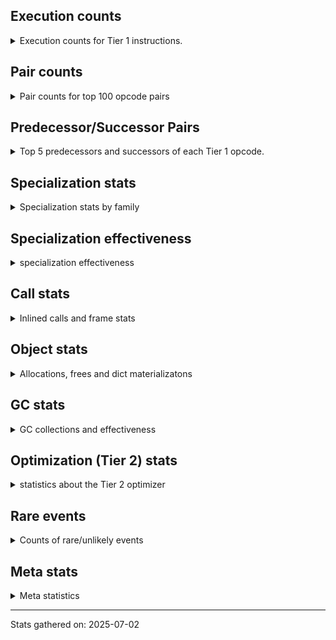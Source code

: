 ## Execution counts

<details>
<summary> Execution counts for Tier 1 instructions. </summary>


The "miss ratio" column shows the percentage of times the instruction
executed that it deoptimized. When this happens, the base unspecialized
instruction is not counted.

<table>
<thead>
<tr>
<th align="left">Name</th>
<th align="right">Base Count</th>
<th align="right">Head Count</th>
<th align="right">Change</th>
</tr>
</thead>
<tbody>
<tr>
<td align="left">JUMP_BACKWARD_JIT</td>
<td align="right">901,360</td>
<td align="right">2,866,140</td>
<td align="right">218.0%</td>
</tr>
<tr>
<td align="left">NOT_TAKEN</td>
<td align="right">1,492,100</td>
<td align="right">4,084,840</td>
<td align="right">173.8%</td>
</tr>
<tr>
<td align="left">POP_JUMP_IF_TRUE</td>
<td align="right">8,071,980</td>
<td align="right">12,352,340</td>
<td align="right">53.0%</td>
</tr>
<tr>
<td align="left">JUMP_FORWARD</td>
<td align="right">6,193,140</td>
<td align="right">3,022,380</td>
<td align="right">-51.2%</td>
</tr>
<tr>
<td align="left">POP_JUMP_IF_NONE</td>
<td align="right">4,526,460</td>
<td align="right">6,720,160</td>
<td align="right">48.5%</td>
</tr>
<tr>
<td align="left">POP_TOP</td>
<td align="right">22,801,800</td>
<td align="right">17,531,000</td>
<td align="right">-23.1%</td>
</tr>
<tr>
<td align="left">LOAD_CONST</td>
<td align="right">50,475,400</td>
<td align="right">40,479,240</td>
<td align="right">-19.8%</td>
</tr>
<tr>
<td align="left">STORE_ATTR_INSTANCE_VALUE</td>
<td align="right">85,509,200</td>
<td align="right">70,497,580</td>
<td align="right">-17.6%</td>
</tr>
<tr>
<td align="left">POP_JUMP_IF_NOT_NONE</td>
<td align="right">38,763,380</td>
<td align="right">32,253,320</td>
<td align="right">-16.8%</td>
</tr>
<tr>
<td align="left">CALL_ISINSTANCE</td>
<td align="right">6,432,520</td>
<td align="right">7,312,240</td>
<td align="right">13.7%</td>
</tr>
<tr>
<td align="left">LOAD_GLOBAL_BUILTIN</td>
<td align="right">6,432,780</td>
<td align="right">7,312,500</td>
<td align="right">13.7%</td>
</tr>
<tr>
<td align="left">POP_JUMP_IF_FALSE</td>
<td align="right">60,396,100</td>
<td align="right">52,446,880</td>
<td align="right">-13.2%</td>
</tr>
<tr>
<td align="left">LOAD_FAST_BORROW</td>
<td align="right">322,274,560</td>
<td align="right">280,143,840</td>
<td align="right">-13.1%</td>
</tr>
<tr>
<td align="left">FOR_ITER_RANGE</td>
<td align="right">641,100</td>
<td align="right">560,460</td>
<td align="right">-12.6%</td>
</tr>
<tr>
<td align="left">UNARY_NOT</td>
<td align="right">6,980,380</td>
<td align="right">6,205,340</td>
<td align="right">-11.1%</td>
</tr>
<tr>
<td align="left">LOAD_ATTR_INSTANCE_VALUE</td>
<td align="right">128,282,900</td>
<td align="right">114,930,160</td>
<td align="right">-10.4%</td>
</tr>
<tr>
<td align="left">LOAD_ATTR_METHOD_WITH_VALUES</td>
<td align="right">54,881,260</td>
<td align="right">49,594,560</td>
<td align="right">-9.6%</td>
</tr>
<tr>
<td align="left">LOAD_FAST</td>
<td align="right">8,944,860</td>
<td align="right">9,743,700</td>
<td align="right">8.9%</td>
</tr>
<tr>
<td align="left">STORE_SUBSCR_LIST_INT</td>
<td align="right">662,700</td>
<td align="right">603,780</td>
<td align="right">-8.9%</td>
</tr>
<tr>
<td align="left">RESUME_CHECK</td>
<td align="right">57,395,720</td>
<td align="right">52,351,160</td>
<td align="right">-8.8%</td>
</tr>
<tr>
<td align="left">CALL_PY_EXACT_ARGS</td>
<td align="right">57,457,740</td>
<td align="right">52,423,940</td>
<td align="right">-8.8%</td>
</tr>
<tr>
<td align="left">RETURN_VALUE</td>
<td align="right">93,870,640</td>
<td align="right">85,707,960</td>
<td align="right">-8.7%</td>
</tr>
<tr>
<td align="left">COMPARE_OP_INT</td>
<td align="right">15,690,900</td>
<td align="right">14,393,180</td>
<td align="right">-8.3%</td>
</tr>
<tr>
<td align="left">STORE_FAST</td>
<td align="right">70,128,480</td>
<td align="right">64,947,700</td>
<td align="right">-7.4%</td>
</tr>
<tr>
<td align="left">LOAD_GLOBAL_MODULE</td>
<td align="right">37,971,440</td>
<td align="right">40,588,000</td>
<td align="right">6.9%</td>
</tr>
<tr>
<td align="left">COPY</td>
<td align="right">24,663,240</td>
<td align="right">26,241,800</td>
<td align="right">6.4%</td>
</tr>
<tr>
<td align="left">TO_BOOL_BOOL</td>
<td align="right">53,443,480</td>
<td align="right">56,201,280</td>
<td align="right">5.2%</td>
</tr>
<tr>
<td align="left">LOAD_FAST_BORROW_LOAD_FAST_BORROW</td>
<td align="right">17,970,100</td>
<td align="right">18,472,040</td>
<td align="right">2.8%</td>
</tr>
<tr>
<td align="left">BINARY_OP_ADD_INT</td>
<td align="right">11,323,440</td>
<td align="right">11,072,840</td>
<td align="right">-2.2%</td>
</tr>
<tr>
<td align="left">BINARY_OP_SUBTRACT_INT</td>
<td align="right">3,061,260</td>
<td align="right">3,002,340</td>
<td align="right">-1.9%</td>
</tr>
<tr>
<td align="left">BINARY_OP_SUBSCR_LIST_INT</td>
<td align="right">10,210,760</td>
<td align="right">10,079,560</td>
<td align="right">-1.3%</td>
</tr>
<tr>
<td align="left">LOAD_SMALL_INT</td>
<td align="right">24,592,780</td>
<td align="right">24,281,700</td>
<td align="right">-1.3%</td>
</tr>
<tr>
<td align="left">SWAP</td>
<td align="right">12,031,920</td>
<td align="right">11,905,840</td>
<td align="right">-1.0%</td>
</tr>
<tr>
<td align="left">ENTER_EXECUTOR</td>
<td align="right">29,167,620</td>
<td align="right">29,163,880</td>
<td align="right">-0.0%</td>
</tr>
<tr>
<td align="left">BINARY_OP_EXTEND</td>
<td align="right">3,597,800</td>
<td align="right">3,597,800</td>
<td align="right">0.0%</td>
</tr>
<tr>
<td align="left">NOP</td>
<td align="right">2,788,620</td>
<td align="right">2,788,620</td>
<td align="right">0.0%</td>
</tr>
<tr>
<td align="left">BINARY_OP</td>
<td align="right">2,403,260</td>
<td align="right">2,403,260</td>
<td align="right">0.0%</td>
</tr>
<tr>
<td align="left">POP_ITER</td>
<td align="right">558,840</td>
<td align="right">558,840</td>
<td align="right">0.0%</td>
</tr>
<tr>
<td align="left">GET_ITER</td>
<td align="right">558,780</td>
<td align="right">558,780</td>
<td align="right">0.0%</td>
</tr>
<tr>
<td align="left">LOAD_FAST_LOAD_FAST</td>
<td align="right">558,540</td>
<td align="right">558,540</td>
<td align="right">0.0%</td>
</tr>
<tr>
<td align="left">EXIT_INIT_CHECK</td>
<td align="right">5,720</td>
<td align="right">5,720</td>
<td align="right">0.0%</td>
</tr>
<tr>
<td align="left">CALL_ALLOC_AND_ENTER_INIT</td>
<td align="right">5,720</td>
<td align="right">5,720</td>
<td align="right">0.0%</td>
</tr>
<tr>
<td align="left">STORE_ATTR</td>
<td align="right">4,560</td>
<td align="right">4,560</td>
<td align="right">0.0%</td>
</tr>
<tr>
<td align="left">LOAD_ATTR</td>
<td align="right">4,260</td>
<td align="right">4,260</td>
<td align="right">0.0%</td>
</tr>
<tr>
<td align="left">LOAD_GLOBAL</td>
<td align="right">3,600</td>
<td align="right">3,600</td>
<td align="right">0.0%</td>
</tr>
<tr>
<td align="left">CALL</td>
<td align="right">3,400</td>
<td align="right">3,400</td>
<td align="right">0.0%</td>
</tr>
<tr>
<td align="left">BUILD_LIST</td>
<td align="right">1,920</td>
<td align="right">1,920</td>
<td align="right">0.0%</td>
</tr>
<tr>
<td align="left">LOAD_ATTR_CLASS</td>
<td align="right">1,360</td>
<td align="right">1,360</td>
<td align="right">0.0%</td>
</tr>
<tr>
<td align="left">RESUME</td>
<td align="right">840</td>
<td align="right">840</td>
<td align="right">0.0%</td>
</tr>
<tr>
<td align="left">INTERPRETER_EXIT</td>
<td align="right">760</td>
<td align="right">760</td>
<td align="right">0.0%</td>
</tr>
<tr>
<td align="left">TO_BOOL</td>
<td align="right">720</td>
<td align="right">720</td>
<td align="right">0.0%</td>
</tr>
<tr>
<td align="left">EXTENDED_ARG</td>
<td align="right">720</td>
<td align="right">720</td>
<td align="right">0.0%</td>
</tr>
<tr>
<td align="left">PUSH_NULL</td>
<td align="right">660</td>
<td align="right">660</td>
<td align="right">0.0%</td>
</tr>
<tr>
<td align="left">COMPARE_OP</td>
<td align="right">440</td>
<td align="right">440</td>
<td align="right">0.0%</td>
</tr>
<tr>
<td align="left">CALL_NON_PY_GENERAL</td>
<td align="right">420</td>
<td align="right">420</td>
<td align="right">0.0%</td>
</tr>
<tr>
<td align="left">CALL_BUILTIN_CLASS</td>
<td align="right">260</td>
<td align="right">260</td>
<td align="right">0.0%</td>
</tr>
<tr>
<td align="left">FOR_ITER</td>
<td align="right">200</td>
<td align="right">200</td>
<td align="right">0.0%</td>
</tr>
<tr>
<td align="left">JUMP_BACKWARD</td>
<td align="right">140</td>
<td align="right">140</td>
<td align="right">0.0%</td>
</tr>
<tr>
<td align="left">BUILD_TUPLE</td>
<td align="right">120</td>
<td align="right">120</td>
<td align="right">0.0%</td>
</tr>
<tr>
<td align="left">LOAD_ATTR_MODULE</td>
<td align="right">120</td>
<td align="right">120</td>
<td align="right">0.0%</td>
</tr>
<tr>
<td align="left">STORE_SUBSCR</td>
<td align="right">80</td>
<td align="right">80</td>
<td align="right">0.0%</td>
</tr>
<tr>
<td align="left">LOAD_ATTR_METHOD_NO_DICT</td>
<td align="right">80</td>
<td align="right">80</td>
<td align="right">0.0%</td>
</tr>
<tr>
<td align="left">CALL_FUNCTION_EX</td>
<td align="right">60</td>
<td align="right">60</td>
<td align="right">0.0%</td>
</tr>
<tr>
<td align="left">MAKE_FUNCTION</td>
<td align="right">60</td>
<td align="right">60</td>
<td align="right">0.0%</td>
</tr>
<tr>
<td align="left">COPY_FREE_VARS</td>
<td align="right">60</td>
<td align="right">60</td>
<td align="right">0.0%</td>
</tr>
<tr>
<td align="left">IS_OP</td>
<td align="right">60</td>
<td align="right">60</td>
<td align="right">0.0%</td>
</tr>
<tr>
<td align="left">LOAD_DEREF</td>
<td align="right">60</td>
<td align="right">60</td>
<td align="right">0.0%</td>
</tr>
<tr>
<td align="left">MAKE_CELL</td>
<td align="right">60</td>
<td align="right">60</td>
<td align="right">0.0%</td>
</tr>
<tr>
<td align="left">SET_FUNCTION_ATTRIBUTE</td>
<td align="right">60</td>
<td align="right">60</td>
<td align="right">0.0%</td>
</tr>
<tr>
<td align="left">STORE_DEREF</td>
<td align="right">60</td>
<td align="right">60</td>
<td align="right">0.0%</td>
</tr>
<tr>
<td align="left">STORE_FAST_STORE_FAST</td>
<td align="right">60</td>
<td align="right">60</td>
<td align="right">0.0%</td>
</tr>
<tr>
<td align="left">UNPACK_SEQUENCE</td>
<td align="right">40</td>
<td align="right">40</td>
<td align="right">0.0%</td>
</tr>
<tr>
<td align="left">BINARY_OP_SUBSCR_TUPLE_INT</td>
<td align="right">40</td>
<td align="right">40</td>
<td align="right">0.0%</td>
</tr>
<tr>
<td align="left">BINARY_OP_SUBTRACT_FLOAT</td>
<td align="right">40</td>
<td align="right">40</td>
<td align="right">0.0%</td>
</tr>
<tr>
<td align="left">CALL_METHOD_DESCRIPTOR_NOARGS</td>
<td align="right">40</td>
<td align="right">40</td>
<td align="right">0.0%</td>
</tr>
<tr>
<td align="left">CALL_METHOD_DESCRIPTOR_O</td>
<td align="right">40</td>
<td align="right">40</td>
<td align="right">0.0%</td>
</tr>
<tr>
<td align="left">CALL_PY_GENERAL</td>
<td align="right">40</td>
<td align="right">40</td>
<td align="right">0.0%</td>
</tr>
<tr>
<td align="left">UNPACK_SEQUENCE_TWO_TUPLE</td>
<td align="right">40</td>
<td align="right">40</td>
<td align="right">0.0%</td>
</tr>
</tbody>
</table>


</details>

## Pair counts

<details>
<summary> Pair counts for top 100 opcode pairs </summary>


Pairs of specialized operations that deoptimize and are then followed by
the corresponding unspecialized instruction are not counted as pairs.

Not included in comparative output.


</details>

## Predecessor/Successor Pairs

<details>
<summary> Top 5 predecessors and successors of each Tier 1 opcode. </summary>


This does not include the unspecialized instructions that occur after a
specialized instruction deoptimizes.

Not included in comparative output.


</details>

## Specialization stats

<details>
<summary> Specialization stats by family </summary>

### BINARY_OP

<details>
<summary> specialization stats for BINARY_OP family </summary>

<table>
<thead>
<tr>
<th align="left">Kind</th>
<th align="right">Base Count</th>
<th align="right">Base Ratio</th>
<th align="right">Head Count</th>
<th align="right">Head Ratio</th>
<th align="right">Change</th>
</tr>
</thead>
<tbody>
<tr>
<td align="left">
deferred
<details>
<summary>ⓘ</summary>

Lists the number of "deferred" (i.e. not specialized) instructions executed.
</details>
</td>
<td align="right">2,401,940</td>
<td align="right">5.3%</td>
<td align="right">2,401,940</td>
<td align="right">5.3%</td>
<td align="right">0.0%</td>
</tr>
<tr>
<td align="left">
hit
<details>
<summary>ⓘ</summary>

Specialized instructions that complete.
</details>
</td>
<td align="right">43,163,340</td>
<td align="right">94.7%</td>
<td align="right">43,163,340</td>
<td align="right">94.7%</td>
<td align="right">0.0%</td>
</tr>
</tbody>
</table>

<table>
<thead>
<tr>
<th align="left">Success</th>
<th align="right">Base Count</th>
<th align="right">Base Ratio</th>
<th align="right">Head Count</th>
<th align="right">Head Ratio</th>
<th align="right">Change</th>
</tr>
</thead>
<tbody>
<tr>
<td align="left">Success</td>
<td align="right">260</td>
<td align="right">19.7%</td>
<td align="right">260</td>
<td align="right">19.7%</td>
<td align="right">0.0%</td>
</tr>
<tr>
<td align="left">Failure</td>
<td align="right">1,060</td>
<td align="right">80.3%</td>
<td align="right">1,060</td>
<td align="right">80.3%</td>
<td align="right">0.0%</td>
</tr>
</tbody>
</table>

<table>
<thead>
<tr>
<th align="left">Failure kind</th>
<th align="right">Base Count</th>
<th align="right">Base Ratio</th>
<th align="right">Head Count</th>
<th align="right">Head Ratio</th>
<th align="right">Change</th>
</tr>
</thead>
<tbody>
<tr>
<td align="left">floor divide</td>
<td align="right">960</td>
<td align="right">90.6%</td>
<td align="right">960</td>
<td align="right">90.6%</td>
<td align="right">0.0%</td>
</tr>
<tr>
<td align="left">multiply different types</td>
<td align="right">100</td>
<td align="right">9.4%</td>
<td align="right">100</td>
<td align="right">9.4%</td>
<td align="right">0.0%</td>
</tr>
</tbody>
</table>


</details>

### CALL

<details>
<summary> specialization stats for CALL family </summary>

<table>
<thead>
<tr>
<th align="left">Kind</th>
<th align="right">Base Count</th>
<th align="right">Base Ratio</th>
<th align="right">Head Count</th>
<th align="right">Head Ratio</th>
<th align="right">Change</th>
</tr>
</thead>
<tbody>
<tr>
<td align="left">
miss
<details>
<summary>ⓘ</summary>

Specialized instructions that deopt.
</details>
</td>
<td align="right">3,658,340</td>
<td align="right">2.8%</td>
<td align="right">4,239,660</td>
<td align="right">3.2%</td>
<td align="right">15.9%</td>
</tr>
<tr>
<td align="left">
deferred
<details>
<summary>ⓘ</summary>

Lists the number of "deferred" (i.e. not specialized) instructions executed.
</details>
</td>
<td align="right">3,591,020</td>
<td align="right">2.7%</td>
<td align="right">4,161,380</td>
<td align="right">3.2%</td>
<td align="right">15.9%</td>
</tr>
<tr>
<td align="left">
hit
<details>
<summary>ⓘ</summary>

Specialized instructions that complete.
</details>
</td>
<td align="right">127,720,020</td>
<td align="right">97.2%</td>
<td align="right">127,149,660</td>
<td align="right">96.8%</td>
<td align="right">-0.4%</td>
</tr>
</tbody>
</table>

<table>
<thead>
<tr>
<th align="left">Success</th>
<th align="right">Base Count</th>
<th align="right">Base Ratio</th>
<th align="right">Head Count</th>
<th align="right">Head Ratio</th>
<th align="right">Change</th>
</tr>
</thead>
<tbody>
<tr>
<td align="left">Success</td>
<td align="right">70,720</td>
<td align="right">100.0%</td>
<td align="right">81,680</td>
<td align="right">100.0%</td>
<td align="right">15.5%</td>
</tr>
<tr>
<td align="left">Failure</td>
<td align="right">0</td>
<td align="right">0.0%</td>
<td align="right">0</td>
<td align="right">0.0%</td>
<td align="right"></td>
</tr>
</tbody>
</table>


</details>

### COMPARE_OP

<details>
<summary> specialization stats for COMPARE_OP family </summary>

<table>
<thead>
<tr>
<th align="left">Kind</th>
<th align="right">Base Count</th>
<th align="right">Base Ratio</th>
<th align="right">Head Count</th>
<th align="right">Head Ratio</th>
<th align="right">Change</th>
</tr>
</thead>
<tbody>
<tr>
<td align="left">
deferred
<details>
<summary>ⓘ</summary>

Lists the number of "deferred" (i.e. not specialized) instructions executed.
</details>
</td>
<td align="right">220</td>
<td align="right">0.0%</td>
<td align="right">220</td>
<td align="right">0.0%</td>
<td align="right">0.0%</td>
</tr>
<tr>
<td align="left">
hit
<details>
<summary>ⓘ</summary>

Specialized instructions that complete.
</details>
</td>
<td align="right">21,199,280</td>
<td align="right">100.0%</td>
<td align="right">21,199,280</td>
<td align="right">100.0%</td>
<td align="right">0.0%</td>
</tr>
</tbody>
</table>

<table>
<thead>
<tr>
<th align="left">Success</th>
<th align="right">Base Count</th>
<th align="right">Base Ratio</th>
<th align="right">Head Count</th>
<th align="right">Head Ratio</th>
<th align="right">Change</th>
</tr>
</thead>
<tbody>
<tr>
<td align="left">Success</td>
<td align="right">220</td>
<td align="right">100.0%</td>
<td align="right">220</td>
<td align="right">100.0%</td>
<td align="right">0.0%</td>
</tr>
<tr>
<td align="left">Failure</td>
<td align="right">0</td>
<td align="right">0.0%</td>
<td align="right">0</td>
<td align="right">0.0%</td>
<td align="right"></td>
</tr>
</tbody>
</table>


</details>

### FOR_ITER

<details>
<summary> specialization stats for FOR_ITER family </summary>

<table>
<thead>
<tr>
<th align="left">Kind</th>
<th align="right">Base Count</th>
<th align="right">Base Ratio</th>
<th align="right">Head Count</th>
<th align="right">Head Ratio</th>
<th align="right">Change</th>
</tr>
</thead>
<tbody>
<tr>
<td align="left">
hit
<details>
<summary>ⓘ</summary>

Specialized instructions that complete.
</details>
</td>
<td align="right">641,100</td>
<td align="right">100.0%</td>
<td align="right">560,460</td>
<td align="right">100.0%</td>
<td align="right">-12.6%</td>
</tr>
<tr>
<td align="left">
deferred
<details>
<summary>ⓘ</summary>

Lists the number of "deferred" (i.e. not specialized) instructions executed.
</details>
</td>
<td align="right">120</td>
<td align="right">0.0%</td>
<td align="right">120</td>
<td align="right">0.0%</td>
<td align="right">0.0%</td>
</tr>
</tbody>
</table>

<table>
<thead>
<tr>
<th align="left">Success</th>
<th align="right">Base Count</th>
<th align="right">Base Ratio</th>
<th align="right">Head Count</th>
<th align="right">Head Ratio</th>
<th align="right">Change</th>
</tr>
</thead>
<tbody>
<tr>
<td align="left">Success</td>
<td align="right">60</td>
<td align="right">75.0%</td>
<td align="right">60</td>
<td align="right">75.0%</td>
<td align="right">0.0%</td>
</tr>
<tr>
<td align="left">Failure</td>
<td align="right">20</td>
<td align="right">25.0%</td>
<td align="right">20</td>
<td align="right">25.0%</td>
<td align="right">0.0%</td>
</tr>
</tbody>
</table>

<table>
<thead>
<tr>
<th align="left">Failure kind</th>
<th align="right">Base Count</th>
<th align="right">Base Ratio</th>
<th align="right">Head Count</th>
<th align="right">Head Ratio</th>
<th align="right">Change</th>
</tr>
</thead>
<tbody>
<tr>
<td align="left">dict values</td>
<td align="right">20</td>
<td align="right">100.0%</td>
<td align="right">20</td>
<td align="right">100.0%</td>
<td align="right">0.0%</td>
</tr>
</tbody>
</table>


</details>

### GET_ITER

<details>
<summary> specialization stats for GET_ITER family </summary>

<table>
<thead>
<tr>
<th align="left">Failure kind</th>
<th align="right">Base Count</th>
<th align="right">Base Ratio</th>
<th align="right">Head Count</th>
<th align="right">Head Ratio</th>
<th align="right">Change</th>
</tr>
</thead>
<tbody>
<tr>
<td align="left">other</td>
<td align="right">558,780</td>
<td align="right">558,780 / 0 !!</td>
<td align="right">558,780</td>
<td align="right">558,780 / 0 !!</td>
<td align="right">0.0%</td>
</tr>
</tbody>
</table>


</details>

### LOAD_ATTR

<details>
<summary> specialization stats for LOAD_ATTR family </summary>

<table>
<thead>
<tr>
<th align="left">Kind</th>
<th align="right">Base Count</th>
<th align="right">Base Ratio</th>
<th align="right">Head Count</th>
<th align="right">Head Ratio</th>
<th align="right">Change</th>
</tr>
</thead>
<tbody>
<tr>
<td align="left">
miss
<details>
<summary>ⓘ</summary>

Specialized instructions that deopt.
</details>
</td>
<td align="right">46,924,800</td>
<td align="right">16.0%</td>
<td align="right">45,233,220</td>
<td align="right">15.6%</td>
<td align="right">-3.6%</td>
</tr>
<tr>
<td align="left">
hit
<details>
<summary>ⓘ</summary>

Specialized instructions that complete.
</details>
</td>
<td align="right">245,974,800</td>
<td align="right">84.0%</td>
<td align="right">245,633,960</td>
<td align="right">84.4%</td>
<td align="right">-0.1%</td>
</tr>
<tr>
<td align="left">
deferred
<details>
<summary>ⓘ</summary>

Lists the number of "deferred" (i.e. not specialized) instructions executed.
</details>
</td>
<td align="right">2,160</td>
<td align="right">0.0%</td>
<td align="right">2,160</td>
<td align="right">0.0%</td>
<td align="right">0.0%</td>
</tr>
</tbody>
</table>

<table>
<thead>
<tr>
<th align="left">Success</th>
<th align="right">Base Count</th>
<th align="right">Base Ratio</th>
<th align="right">Head Count</th>
<th align="right">Head Ratio</th>
<th align="right">Change</th>
</tr>
</thead>
<tbody>
<tr>
<td align="left">Success</td>
<td align="right">887,280</td>
<td align="right">100.0%</td>
<td align="right">855,420</td>
<td align="right">100.0%</td>
<td align="right">-3.6%</td>
</tr>
<tr>
<td align="left">Failure</td>
<td align="right">20</td>
<td align="right">0.0%</td>
<td align="right">20</td>
<td align="right">0.0%</td>
<td align="right">0.0%</td>
</tr>
</tbody>
</table>


</details>

### LOAD_GLOBAL

<details>
<summary> specialization stats for LOAD_GLOBAL family </summary>

<table>
<thead>
<tr>
<th align="left">Kind</th>
<th align="right">Base Count</th>
<th align="right">Base Ratio</th>
<th align="right">Head Count</th>
<th align="right">Head Ratio</th>
<th align="right">Change</th>
</tr>
</thead>
<tbody>
<tr>
<td align="left">
hit
<details>
<summary>ⓘ</summary>

Specialized instructions that complete.
</details>
</td>
<td align="right">44,404,220</td>
<td align="right">100.0%</td>
<td align="right">47,900,500</td>
<td align="right">100.0%</td>
<td align="right">7.9%</td>
</tr>
<tr>
<td align="left">
deferred
<details>
<summary>ⓘ</summary>

Lists the number of "deferred" (i.e. not specialized) instructions executed.
</details>
</td>
<td align="right">1,800</td>
<td align="right">0.0%</td>
<td align="right">1,800</td>
<td align="right">0.0%</td>
<td align="right">0.0%</td>
</tr>
</tbody>
</table>

<table>
<thead>
<tr>
<th align="left">Success</th>
<th align="right">Base Count</th>
<th align="right">Base Ratio</th>
<th align="right">Head Count</th>
<th align="right">Head Ratio</th>
<th align="right">Change</th>
</tr>
</thead>
<tbody>
<tr>
<td align="left">Success</td>
<td align="right">1,800</td>
<td align="right">100.0%</td>
<td align="right">1,800</td>
<td align="right">100.0%</td>
<td align="right">0.0%</td>
</tr>
<tr>
<td align="left">Failure</td>
<td align="right">0</td>
<td align="right">0.0%</td>
<td align="right">0</td>
<td align="right">0.0%</td>
<td align="right"></td>
</tr>
</tbody>
</table>


</details>

### STORE_ATTR

<details>
<summary> specialization stats for STORE_ATTR family </summary>

<table>
<thead>
<tr>
<th align="left">Kind</th>
<th align="right">Base Count</th>
<th align="right">Base Ratio</th>
<th align="right">Head Count</th>
<th align="right">Head Ratio</th>
<th align="right">Change</th>
</tr>
</thead>
<tbody>
<tr>
<td align="left">
miss
<details>
<summary>ⓘ</summary>

Specialized instructions that deopt.
</details>
</td>
<td align="right">12,989,460</td>
<td align="right">14.5%</td>
<td align="right">8,560,700</td>
<td align="right">9.6%</td>
<td align="right">-34.1%</td>
</tr>
<tr>
<td align="left">
hit
<details>
<summary>ⓘ</summary>

Specialized instructions that complete.
</details>
</td>
<td align="right">76,428,580</td>
<td align="right">85.5%</td>
<td align="right">80,773,760</td>
<td align="right">90.4%</td>
<td align="right">5.7%</td>
</tr>
<tr>
<td align="left">
deferred
<details>
<summary>ⓘ</summary>

Lists the number of "deferred" (i.e. not specialized) instructions executed.
</details>
</td>
<td align="right">2,920</td>
<td align="right">0.0%</td>
<td align="right">2,920</td>
<td align="right">0.0%</td>
<td align="right">0.0%</td>
</tr>
</tbody>
</table>

<table>
<thead>
<tr>
<th align="left">Success</th>
<th align="right">Base Count</th>
<th align="right">Base Ratio</th>
<th align="right">Head Count</th>
<th align="right">Head Ratio</th>
<th align="right">Change</th>
</tr>
</thead>
<tbody>
<tr>
<td align="left">Success</td>
<td align="right">246,200</td>
<td align="right">99.9%</td>
<td align="right">162,620</td>
<td align="right">99.8%</td>
<td align="right">-33.9%</td>
</tr>
<tr>
<td align="left">Failure</td>
<td align="right">320</td>
<td align="right">0.1%</td>
<td align="right">320</td>
<td align="right">0.2%</td>
<td align="right">0.0%</td>
</tr>
</tbody>
</table>

<table>
<thead>
<tr>
<th align="left">Failure kind</th>
<th align="right">Base Count</th>
<th align="right">Base Ratio</th>
<th align="right">Head Count</th>
<th align="right">Head Ratio</th>
<th align="right">Change</th>
</tr>
</thead>
<tbody>
<tr>
<td align="left">not in keys</td>
<td align="right">320</td>
<td align="right">100.0%</td>
<td align="right">320</td>
<td align="right">100.0%</td>
<td align="right">0.0%</td>
</tr>
</tbody>
</table>


</details>

### STORE_SUBSCR

<details>
<summary> specialization stats for STORE_SUBSCR family </summary>

<table>
<thead>
<tr>
<th align="left">Kind</th>
<th align="right">Base Count</th>
<th align="right">Base Ratio</th>
<th align="right">Head Count</th>
<th align="right">Head Ratio</th>
<th align="right">Change</th>
</tr>
</thead>
<tbody>
<tr>
<td align="left">
deferred
<details>
<summary>ⓘ</summary>

Lists the number of "deferred" (i.e. not specialized) instructions executed.
</details>
</td>
<td align="right">40</td>
<td align="right">0.0%</td>
<td align="right">40</td>
<td align="right">0.0%</td>
<td align="right">0.0%</td>
</tr>
<tr>
<td align="left">
hit
<details>
<summary>ⓘ</summary>

Specialized instructions that complete.
</details>
</td>
<td align="right">2,235,320</td>
<td align="right">100.0%</td>
<td align="right">2,235,320</td>
<td align="right">100.0%</td>
<td align="right">0.0%</td>
</tr>
</tbody>
</table>

<table>
<thead>
<tr>
<th align="left">Success</th>
<th align="right">Base Count</th>
<th align="right">Base Ratio</th>
<th align="right">Head Count</th>
<th align="right">Head Ratio</th>
<th align="right">Change</th>
</tr>
</thead>
<tbody>
<tr>
<td align="left">Success</td>
<td align="right">40</td>
<td align="right">100.0%</td>
<td align="right">40</td>
<td align="right">100.0%</td>
<td align="right">0.0%</td>
</tr>
<tr>
<td align="left">Failure</td>
<td align="right">0</td>
<td align="right">0.0%</td>
<td align="right">0</td>
<td align="right">0.0%</td>
<td align="right"></td>
</tr>
</tbody>
</table>


</details>

### TO_BOOL

<details>
<summary> specialization stats for TO_BOOL family </summary>

<table>
<thead>
<tr>
<th align="left">Kind</th>
<th align="right">Base Count</th>
<th align="right">Base Ratio</th>
<th align="right">Head Count</th>
<th align="right">Head Ratio</th>
<th align="right">Change</th>
</tr>
</thead>
<tbody>
<tr>
<td align="left">
hit
<details>
<summary>ⓘ</summary>

Specialized instructions that complete.
</details>
</td>
<td align="right">129,207,040</td>
<td align="right">100.0%</td>
<td align="right">132,258,320</td>
<td align="right">100.0%</td>
<td align="right">2.4%</td>
</tr>
<tr>
<td align="left">
deferred
<details>
<summary>ⓘ</summary>

Lists the number of "deferred" (i.e. not specialized) instructions executed.
</details>
</td>
<td align="right">380</td>
<td align="right">0.0%</td>
<td align="right">380</td>
<td align="right">0.0%</td>
<td align="right">0.0%</td>
</tr>
</tbody>
</table>

<table>
<thead>
<tr>
<th align="left">Success</th>
<th align="right">Base Count</th>
<th align="right">Base Ratio</th>
<th align="right">Head Count</th>
<th align="right">Head Ratio</th>
<th align="right">Change</th>
</tr>
</thead>
<tbody>
<tr>
<td align="left">Success</td>
<td align="right">320</td>
<td align="right">94.1%</td>
<td align="right">320</td>
<td align="right">94.1%</td>
<td align="right">0.0%</td>
</tr>
<tr>
<td align="left">Failure</td>
<td align="right">20</td>
<td align="right">5.9%</td>
<td align="right">20</td>
<td align="right">5.9%</td>
<td align="right">0.0%</td>
</tr>
</tbody>
</table>

<table>
<thead>
<tr>
<th align="left">Failure kind</th>
<th align="right">Base Count</th>
<th align="right">Base Ratio</th>
<th align="right">Head Count</th>
<th align="right">Head Ratio</th>
<th align="right">Change</th>
</tr>
</thead>
<tbody>
<tr>
<td align="left">sequence</td>
<td align="right">20</td>
<td align="right">100.0%</td>
<td align="right">20</td>
<td align="right">100.0%</td>
<td align="right">0.0%</td>
</tr>
</tbody>
</table>


</details>

### UNPACK_SEQUENCE

<details>
<summary> specialization stats for UNPACK_SEQUENCE family </summary>

<table>
<thead>
<tr>
<th align="left">Kind</th>
<th align="right">Base Count</th>
<th align="right">Base Ratio</th>
<th align="right">Head Count</th>
<th align="right">Head Ratio</th>
<th align="right">Change</th>
</tr>
</thead>
<tbody>
<tr>
<td align="left">
deferred
<details>
<summary>ⓘ</summary>

Lists the number of "deferred" (i.e. not specialized) instructions executed.
</details>
</td>
<td align="right">20</td>
<td align="right">25.0%</td>
<td align="right">20</td>
<td align="right">25.0%</td>
<td align="right">0.0%</td>
</tr>
<tr>
<td align="left">
hit
<details>
<summary>ⓘ</summary>

Specialized instructions that complete.
</details>
</td>
<td align="right">40</td>
<td align="right">50.0%</td>
<td align="right">40</td>
<td align="right">50.0%</td>
<td align="right">0.0%</td>
</tr>
</tbody>
</table>

<table>
<thead>
<tr>
<th align="left">Success</th>
<th align="right">Base Count</th>
<th align="right">Base Ratio</th>
<th align="right">Head Count</th>
<th align="right">Head Ratio</th>
<th align="right">Change</th>
</tr>
</thead>
<tbody>
<tr>
<td align="left">Success</td>
<td align="right">20</td>
<td align="right">100.0%</td>
<td align="right">20</td>
<td align="right">100.0%</td>
<td align="right">0.0%</td>
</tr>
<tr>
<td align="left">Failure</td>
<td align="right">0</td>
<td align="right">0.0%</td>
<td align="right">0</td>
<td align="right">0.0%</td>
<td align="right"></td>
</tr>
</tbody>
</table>


</details>


</details>

## Specialization effectiveness

<details>
<summary> specialization effectiveness </summary>


All entries are execution counts. Should add up to the total number of
Tier 1 instructions executed.

<table>
<thead>
<tr>
<th align="left">Instructions</th>
<th align="right">Base Count</th>
<th align="right">Base Ratio</th>
<th align="right">Head Count</th>
<th align="right">Head Ratio</th>
<th align="right">Change</th>
</tr>
</thead>
<tbody>
<tr>
<td align="left">
Basic
<details>
<summary>ⓘ</summary>

Instructions that are not and cannot be specialized, e.g. `LOAD_FAST`.
</details>
</td>
<td align="right">807,262,360</td>
<td align="right">60.1%</td>
<td align="right">729,621,380</td>
<td align="right">59.3%</td>
<td align="right">-9.6%</td>
</tr>
<tr>
<td align="left">
Specialized misses
<details>
<summary>ⓘ</summary>

Specialized instructions, e.g. `LOAD_ATTR_MODULE` that deopt.
</details>
</td>
<td align="right">63,573,160</td>
<td align="right">4.7%</td>
<td align="right">58,034,300</td>
<td align="right">4.7%</td>
<td align="right">-8.7%</td>
</tr>
<tr>
<td align="left">
Specialized hits
<details>
<summary>ⓘ</summary>

Specialized instructions, e.g. `LOAD_ATTR_MODULE` that complete.
</details>
</td>
<td align="right">470,331,400</td>
<td align="right">35.0%</td>
<td align="right">439,361,420</td>
<td align="right">35.7%</td>
<td align="right">-6.6%</td>
</tr>
<tr>
<td align="left">
Not specialized
<details>
<summary>ⓘ</summary>

Instructions that could be specialized but aren't, e.g. `LOAD_ATTR`, `BINARY_SLICE`.
</details>
</td>
<td align="right">2,979,340</td>
<td align="right">0.2%</td>
<td align="right">2,979,340</td>
<td align="right">0.2%</td>
<td align="right">0.0%</td>
</tr>
</tbody>
</table>

### Deferred by instruction

<details>
<summary> Breakdown of deferred (not specialized) instruction counts by family </summary>

<table>
<thead>
<tr>
<th align="left">Name</th>
<th align="right">Base Count</th>
<th align="right">Base Ratio</th>
<th align="right">Head Count</th>
<th align="right">Head Ratio</th>
<th align="right">Change</th>
</tr>
</thead>
<tbody>
<tr>
<td align="left">CALL</td>
<td align="right">3,591,020</td>
<td align="right">59.8%</td>
<td align="right">4,161,380</td>
<td align="right">63.3%</td>
<td align="right">15.9%</td>
</tr>
<tr>
<td align="left">BINARY_OP</td>
<td align="right">2,401,940</td>
<td align="right">40.0%</td>
<td align="right">2,401,940</td>
<td align="right">36.6%</td>
<td align="right">0.0%</td>
</tr>
<tr>
<td align="left">STORE_ATTR</td>
<td align="right">2,920</td>
<td align="right">0.0%</td>
<td align="right">2,920</td>
<td align="right">0.0%</td>
<td align="right">0.0%</td>
</tr>
<tr>
<td align="left">LOAD_ATTR</td>
<td align="right">2,160</td>
<td align="right">0.0%</td>
<td align="right">2,160</td>
<td align="right">0.0%</td>
<td align="right">0.0%</td>
</tr>
<tr>
<td align="left">LOAD_GLOBAL</td>
<td align="right">1,800</td>
<td align="right">0.0%</td>
<td align="right">1,800</td>
<td align="right">0.0%</td>
<td align="right">0.0%</td>
</tr>
<tr>
<td align="left">TO_BOOL</td>
<td align="right">380</td>
<td align="right">0.0%</td>
<td align="right">380</td>
<td align="right">0.0%</td>
<td align="right">0.0%</td>
</tr>
<tr>
<td align="left">COMPARE_OP</td>
<td align="right">220</td>
<td align="right">0.0%</td>
<td align="right">220</td>
<td align="right">0.0%</td>
<td align="right">0.0%</td>
</tr>
<tr>
<td align="left">FOR_ITER</td>
<td align="right">120</td>
<td align="right">0.0%</td>
<td align="right">120</td>
<td align="right">0.0%</td>
<td align="right">0.0%</td>
</tr>
<tr>
<td align="left">STORE_SUBSCR</td>
<td align="right">40</td>
<td align="right">0.0%</td>
<td align="right">40</td>
<td align="right">0.0%</td>
<td align="right">0.0%</td>
</tr>
<tr>
<td align="left">UNPACK_SEQUENCE</td>
<td align="right">20</td>
<td align="right">0.0%</td>
<td align="right">20</td>
<td align="right">0.0%</td>
<td align="right">0.0%</td>
</tr>
</tbody>
</table>


</details>

### Misses by instruction

<details>
<summary> Breakdown of misses (specialized deopts) instruction counts by family </summary>

<table>
<thead>
<tr>
<th align="left">Name</th>
<th align="right">Base Count</th>
<th align="right">Base Ratio</th>
<th align="right">Head Count</th>
<th align="right">Head Ratio</th>
<th align="right">Change</th>
</tr>
</thead>
<tbody>
<tr>
<td align="left">STORE_ATTR_INSTANCE_VALUE</td>
<td align="right">12,989,460</td>
<td align="right">20.4%</td>
<td align="right">8,560,700</td>
<td align="right">14.8%</td>
<td align="right">-34.1%</td>
</tr>
<tr>
<td align="left">RESUME</td>
<td align="right">560</td>
<td align="right">0.0%</td>
<td align="right">720</td>
<td align="right">0.0%</td>
<td align="right">28.6%</td>
</tr>
<tr>
<td align="left">RESUME_CHECK</td>
<td align="right">560</td>
<td align="right">0.0%</td>
<td align="right">720</td>
<td align="right">0.0%</td>
<td align="right">28.6%</td>
</tr>
<tr>
<td align="left">CALL_PY_EXACT_ARGS</td>
<td align="right">3,658,340</td>
<td align="right">5.8%</td>
<td align="right">4,239,660</td>
<td align="right">7.3%</td>
<td align="right">15.9%</td>
</tr>
<tr>
<td align="left">LOAD_ATTR_INSTANCE_VALUE</td>
<td align="right">30,301,220</td>
<td align="right">47.7%</td>
<td align="right">29,171,020</td>
<td align="right">50.3%</td>
<td align="right">-3.7%</td>
</tr>
<tr>
<td align="left">LOAD_ATTR_METHOD_WITH_VALUES</td>
<td align="right">16,623,580</td>
<td align="right">26.1%</td>
<td align="right">16,062,200</td>
<td align="right">27.7%</td>
<td align="right">-3.4%</td>
</tr>
<tr>
<td align="left">CACHE</td>
<td align="right">0</td>
<td align="right">0.0%</td>
<td align="right">0</td>
<td align="right">0.0%</td>
<td align="right"></td>
</tr>
<tr>
<td align="left">CALL_FUNCTION_EX</td>
<td align="right">0</td>
<td align="right">0.0%</td>
<td align="right">0</td>
<td align="right">0.0%</td>
<td align="right"></td>
</tr>
<tr>
<td align="left">EXIT_INIT_CHECK</td>
<td align="right">0</td>
<td align="right">0.0%</td>
<td align="right">0</td>
<td align="right">0.0%</td>
<td align="right"></td>
</tr>
<tr>
<td align="left">INTERPRETER_EXIT</td>
<td align="right">0</td>
<td align="right">0.0%</td>
<td align="right">0</td>
<td align="right">0.0%</td>
<td align="right"></td>
</tr>
</tbody>
</table>


</details>


</details>

## Call stats

<details>
<summary> Inlined calls and frame stats </summary>


This shows what fraction of calls to Python functions are inlined (i.e.
not having a call at the C level) and for those that are not, where the
call comes from.  The various categories overlap.

Also includes the count of frame objects created.

<table>
<thead>
<tr>
<th align="left"></th>
<th align="right">Base Count</th>
<th align="right">Base Ratio</th>
<th align="right">Head Count</th>
<th align="right">Head Ratio</th>
<th align="right">Change</th>
</tr>
</thead>
<tbody>
<tr>
<td align="left">Calls to PyEval_EvalDefault</td>
<td align="right">820</td>
<td align="right">0.0%</td>
<td align="right">820</td>
<td align="right">0.0%</td>
<td align="right">0.0%</td>
</tr>
<tr>
<td align="left">Calls to Python functions inlined</td>
<td align="right">115,520,420</td>
<td align="right">100.0%</td>
<td align="right">115,520,420</td>
<td align="right">100.0%</td>
<td align="right">0.0%</td>
</tr>
<tr>
<td align="left">Calls via PyEval_EvalFrame (total)</td>
<td align="right">820</td>
<td align="right">0.0%</td>
<td align="right">820</td>
<td align="right">0.0%</td>
<td align="right">0.0%</td>
</tr>
<tr>
<td align="left">Calls via PyEval_EvalFrame (vector)</td>
<td align="right">820</td>
<td align="right">0.0%</td>
<td align="right">820</td>
<td align="right">0.0%</td>
<td align="right">0.0%</td>
</tr>
<tr>
<td align="left">Calls via PyEval_EvalFrame (generator)</td>
<td align="right">0</td>
<td align="right">0.0%</td>
<td align="right">0</td>
<td align="right">0.0%</td>
<td align="right"></td>
</tr>
<tr>
<td align="left">Calls via PyEval_EvalFrame (legacy)</td>
<td align="right">0</td>
<td align="right">0.0%</td>
<td align="right">0</td>
<td align="right">0.0%</td>
<td align="right"></td>
</tr>
<tr>
<td align="left">Calls via PyEval_EvalFrame (function vectorcall)</td>
<td align="right">820</td>
<td align="right">0.0%</td>
<td align="right">820</td>
<td align="right">0.0%</td>
<td align="right">0.0%</td>
</tr>
<tr>
<td align="left">Calls via PyEval_EvalFrame (build class)</td>
<td align="right">0</td>
<td align="right">0.0%</td>
<td align="right">0</td>
<td align="right">0.0%</td>
<td align="right"></td>
</tr>
<tr>
<td align="left">Calls via PyEval_EvalFrame (slot)</td>
<td align="right">0</td>
<td align="right">0.0%</td>
<td align="right">0</td>
<td align="right">0.0%</td>
<td align="right"></td>
</tr>
<tr>
<td align="left">Calls via PyEval_EvalFrame (function ex)</td>
<td align="right">0</td>
<td align="right">0.0%</td>
<td align="right">0</td>
<td align="right">0.0%</td>
<td align="right"></td>
</tr>
<tr>
<td align="left">Calls via PyEval_EvalFrame (api)</td>
<td align="right">0</td>
<td align="right">0.0%</td>
<td align="right">0</td>
<td align="right">0.0%</td>
<td align="right"></td>
</tr>
<tr>
<td align="left">Calls via PyEval_EvalFrame (method)</td>
<td align="right">0</td>
<td align="right">0.0%</td>
<td align="right">0</td>
<td align="right">0.0%</td>
<td align="right"></td>
</tr>
<tr>
<td align="left">Frame objects created</td>
<td align="right">0</td>
<td align="right">0.0%</td>
<td align="right">0</td>
<td align="right">0.0%</td>
<td align="right"></td>
</tr>
<tr>
<td align="left">Frames pushed</td>
<td align="right">115,526,960</td>
<td align="right">100.0%</td>
<td align="right">115,526,960</td>
<td align="right">100.0%</td>
<td align="right">0.0%</td>
</tr>
</tbody>
</table>


</details>

## Object stats

<details>
<summary> Allocations, frees and dict materializatons </summary>


Below, "allocations" means "allocations that are not from a freelist".
Total allocations = "Allocations from freelist" + "Allocations".

"Inline values" is the number of values arrays inlined into objects.

The cache hit/miss numbers are for the MRO cache, split into dunder and
other names.

<table>
<thead>
<tr>
<th align="left"></th>
<th align="right">Base Count</th>
<th align="right">Base Ratio</th>
<th align="right">Head Count</th>
<th align="right">Head Ratio</th>
<th align="right">Change</th>
</tr>
</thead>
<tbody>
<tr>
<td align="left">Method cache collisions</td>
<td align="right">1,668</td>
<td align="right"></td>
<td align="right">129,709</td>
<td align="right"></td>
<td align="right">7,676.3%</td>
</tr>
<tr>
<td align="left">Method cache misses</td>
<td align="right">2,062</td>
<td align="right"></td>
<td align="right">130,117</td>
<td align="right"></td>
<td align="right">6,210.2%</td>
</tr>
<tr>
<td align="left">Allocations to 4 kbytes</td>
<td align="right">380</td>
<td align="right">0.0%</td>
<td align="right">600</td>
<td align="right">0.0%</td>
<td align="right">57.9%</td>
</tr>
<tr>
<td align="left">Allocations over 4 kbytes</td>
<td align="right">40</td>
<td align="right">0.0%</td>
<td align="right">60</td>
<td align="right">0.0%</td>
<td align="right">50.0%</td>
</tr>
<tr>
<td align="left">Interpreter immortal decrefs</td>
<td align="right">50,544,380</td>
<td align="right">8.0%</td>
<td align="right">41,353,260</td>
<td align="right">6.7%</td>
<td align="right">-18.2%</td>
</tr>
<tr>
<td align="left">Interpreter immortal increfs</td>
<td align="right">49,948,600</td>
<td align="right">7.8%</td>
<td align="right">41,309,880</td>
<td align="right">6.7%</td>
<td align="right">-17.3%</td>
</tr>
<tr>
<td align="left">Interpreter mortal increfs</td>
<td align="right">276,278,600</td>
<td align="right">43.4%</td>
<td align="right">258,473,000</td>
<td align="right">41.7%</td>
<td align="right">-6.4%</td>
</tr>
<tr>
<td align="left">Mortal increfs</td>
<td align="right">220,134,312</td>
<td align="right">34.5%</td>
<td align="right">232,909,489</td>
<td align="right">37.6%</td>
<td align="right">5.8%</td>
</tr>
<tr>
<td align="left">Immortal decrefs</td>
<td align="right">73,540,300</td>
<td align="right">11.6%</td>
<td align="right">69,790,369</td>
<td align="right">11.3%</td>
<td align="right">-5.1%</td>
</tr>
<tr>
<td align="left">Immortal increfs</td>
<td align="right">90,847,254</td>
<td align="right">14.3%</td>
<td align="right">86,780,609</td>
<td align="right">14.0%</td>
<td align="right">-4.5%</td>
</tr>
<tr>
<td align="left">Allocations to 512 bytes</td>
<td align="right">11,600</td>
<td align="right">0.1%</td>
<td align="right">11,440</td>
<td align="right">0.1%</td>
<td align="right">-1.4%</td>
</tr>
<tr>
<td align="left">Method cache hits</td>
<td align="right">75,374,378</td>
<td align="right"></td>
<td align="right">76,374,643</td>
<td align="right"></td>
<td align="right">1.3%</td>
</tr>
<tr>
<td align="left">Interpreter mortal decrefs</td>
<td align="right">460,859,360</td>
<td align="right">72.6%</td>
<td align="right">456,308,780</td>
<td align="right">74.0%</td>
<td align="right">-1.0%</td>
</tr>
<tr>
<td align="left">Mortal decrefs</td>
<td align="right">49,727,328</td>
<td align="right">7.8%</td>
<td align="right">49,248,373</td>
<td align="right">8.0%</td>
<td align="right">-1.0%</td>
</tr>
<tr>
<td align="left">Allocations</td>
<td align="right">12,020</td>
<td align="right">0.1%</td>
<td align="right">12,100</td>
<td align="right">0.1%</td>
<td align="right">0.7%</td>
</tr>
<tr>
<td align="left">Frees</td>
<td align="right">7,870</td>
<td align="right"></td>
<td align="right">7,875</td>
<td align="right"></td>
<td align="right">0.1%</td>
</tr>
<tr>
<td align="left">Allocations from freelist</td>
<td align="right">14,162,760</td>
<td align="right">99.9%</td>
<td align="right">14,163,080</td>
<td align="right">99.9%</td>
<td align="right">0.0%</td>
</tr>
<tr>
<td align="left">Frees to freelist</td>
<td align="right">14,163,000</td>
<td align="right"></td>
<td align="right">14,163,180</td>
<td align="right"></td>
<td align="right">0.0%</td>
</tr>
<tr>
<td align="left">Inline values</td>
<td align="right">6,240</td>
<td align="right"></td>
<td align="right">6,240</td>
<td align="right"></td>
<td align="right">0.0%</td>
</tr>
<tr>
<td align="left">Materialize dict (on request)</td>
<td align="right">0</td>
<td align="right">0.0%</td>
<td align="right">0</td>
<td align="right">0.0%</td>
<td align="right"></td>
</tr>
<tr>
<td align="left">Materialize dict (new key)</td>
<td align="right">0</td>
<td align="right">0.0%</td>
<td align="right">0</td>
<td align="right">0.0%</td>
<td align="right"></td>
</tr>
<tr>
<td align="left">Materialize dict (too big)</td>
<td align="right">0</td>
<td align="right">0.0%</td>
<td align="right">0</td>
<td align="right">0.0%</td>
<td align="right"></td>
</tr>
<tr>
<td align="left">Materialize dict (str subclass)</td>
<td align="right">0</td>
<td align="right">0.0%</td>
<td align="right">0</td>
<td align="right">0.0%</td>
<td align="right"></td>
</tr>
<tr>
<td align="left">Method cache dunder hits</td>
<td align="right">940</td>
<td align="right"></td>
<td align="right">940</td>
<td align="right"></td>
<td align="right">0.0%</td>
</tr>
<tr>
<td align="left">Method cache dunder misses</td>
<td align="right">420</td>
<td align="right"></td>
<td align="right">420</td>
<td align="right"></td>
<td align="right">0.0%</td>
</tr>
</tbody>
</table>


</details>

## GC stats

<details>
<summary> GC collections and effectiveness </summary>


Collected/visits gives some measure of efficiency.

<table>
<thead>
<tr>
<th align="right">Generation</th>
<th align="right">Base Collections</th>
<th align="right">Base Objects collected</th>
<th align="right">Base Object visits</th>
<th align="right">Base Reachable from roots</th>
<th align="right">Base Not reachable from roots</th>
<th align="right">Head Collections</th>
<th align="right">Head Objects collected</th>
<th align="right">Head Object visits</th>
<th align="right">Head Reachable from roots</th>
<th align="right">Head Not reachable from roots</th>
</tr>
</thead>
<tbody>
<tr>
<td align="right">0</td>
<td align="right">0</td>
<td align="right">0</td>
<td align="right">0</td>
<td align="right">0</td>
<td align="right">0</td>
<td align="right">0</td>
<td align="right">0</td>
<td align="right">0</td>
<td align="right">0</td>
<td align="right">0</td>
</tr>
<tr>
<td align="right">1</td>
<td align="right">20</td>
<td align="right">5,520</td>
<td align="right">351,260</td>
<td align="right">520</td>
<td align="right">31,600</td>
<td align="right">20</td>
<td align="right">5,520</td>
<td align="right">347,740</td>
<td align="right">460</td>
<td align="right">31,640</td>
</tr>
<tr>
<td align="right">2</td>
<td align="right">0</td>
<td align="right">0</td>
<td align="right">0</td>
<td align="right">0</td>
<td align="right">0</td>
<td align="right">0</td>
<td align="right">0</td>
<td align="right">0</td>
<td align="right">0</td>
<td align="right">0</td>
</tr>
</tbody>
</table>


</details>

## Optimization (Tier 2) stats

<details>
<summary> statistics about the Tier 2 optimizer </summary>

<table>
<thead>
<tr>
<th align="left"></th>
<th align="right">Base Count</th>
<th align="right">Base Ratio</th>
<th align="right">Head Count</th>
<th align="right">Head Ratio</th>
<th align="right">Change</th>
</tr>
</thead>
<tbody>
<tr>
<td align="left">
Traces created
<details>
<summary>ⓘ</summary>

The number of traces that were successfully created.
</details>
</td>
<td align="right">1,160</td>
<td align="right">16.4%</td>
<td align="right">2,460</td>
<td align="right">32.7%</td>
<td align="right">112.1%</td>
</tr>
<tr>
<td align="left">
Low confidence
<details>
<summary>ⓘ</summary>

A trace is abandoned because the likelihood of the jump to top being taken is too low.
</details>
</td>
<td align="right">1,020</td>
<td align="right">14.4%</td>
<td align="right">1,420</td>
<td align="right">18.9%</td>
<td align="right">39.2%</td>
</tr>
<tr>
<td align="left">
Traces executed
<details>
<summary>ⓘ</summary>

The number of traces that were executed
</details>
</td>
<td align="right">90,021,040</td>
<td align="right"></td>
<td align="right">106,916,840</td>
<td align="right"></td>
<td align="right">18.8%</td>
</tr>
<tr>
<td align="left">
Uops executed
<details>
<summary>ⓘ</summary>

The total number of uops (micro-operations) that were executed
</details>
</td>
<td align="right">2,537,152,280</td>
<td align="right">2,818.4%</td>
<td align="right">2,923,372,920</td>
<td align="right">2,734.2%</td>
<td align="right">15.2%</td>
</tr>
<tr>
<td align="left">
Trace stack underflow
<details>
<summary>ⓘ</summary>

A potential trace is abandoned because it pops more frames than it pushes.
</details>
</td>
<td align="right">5,900</td>
<td align="right">83.6%</td>
<td align="right">5,060</td>
<td align="right">67.3%</td>
<td align="right">-14.2%</td>
</tr>
<tr>
<td align="left">
Optimization attempts
<details>
<summary>ⓘ</summary>

The number of times a potential trace is identified.  Specifically, this occurs in the JUMP BACKWARD instruction when the counter reaches a threshold.
</details>
</td>
<td align="right">7,060</td>
<td align="right"></td>
<td align="right">7,520</td>
<td align="right"></td>
<td align="right">6.5%</td>
</tr>
<tr>
<td align="left">
Trace stack overflow
<details>
<summary>ⓘ</summary>

A trace is truncated because it would require more than 5 stack frames.
</details>
</td>
<td align="right">0</td>
<td align="right">0.0%</td>
<td align="right">0</td>
<td align="right">0.0%</td>
<td align="right"></td>
</tr>
<tr>
<td align="left">
Trace too long
<details>
<summary>ⓘ</summary>

A trace is truncated because it is longer than the instruction buffer.
</details>
</td>
<td align="right">0</td>
<td align="right">0.0%</td>
<td align="right">0</td>
<td align="right">0.0%</td>
<td align="right"></td>
</tr>
<tr>
<td align="left">
Trace too short
<details>
<summary>ⓘ</summary>

A potential trace is abandoned because it is too short.
</details>
</td>
<td align="right">0</td>
<td align="right">0.0%</td>
<td align="right">0</td>
<td align="right">0.0%</td>
<td align="right"></td>
</tr>
<tr>
<td align="left">
Inner loop found
<details>
<summary>ⓘ</summary>

A trace is truncated because it has an inner loop
</details>
</td>
<td align="right">0</td>
<td align="right">0.0%</td>
<td align="right">0</td>
<td align="right">0.0%</td>
<td align="right"></td>
</tr>
<tr>
<td align="left">
Recursive call
<details>
<summary>ⓘ</summary>

A trace is truncated because it has a recursive call.
</details>
</td>
<td align="right">0</td>
<td align="right">0.0%</td>
<td align="right">0</td>
<td align="right">0.0%</td>
<td align="right"></td>
</tr>
<tr>
<td align="left">
Unknown callee
<details>
<summary>ⓘ</summary>

A trace is abandoned because the target of a call is unknown.
</details>
</td>
<td align="right">0</td>
<td align="right">0.0%</td>
<td align="right">0</td>
<td align="right">0.0%</td>
<td align="right"></td>
</tr>
<tr>
<td align="left">
Executors invalidated
<details>
<summary>ⓘ</summary>

The number of executors that were invalidated due to watched dictionary changes.
</details>
</td>
<td align="right">0</td>
<td align="right">0.0%</td>
<td align="right">0</td>
<td align="right">0.0%</td>
<td align="right"></td>
</tr>
</tbody>
</table>

<table>
<thead>
<tr>
<th align="left"></th>
<th align="right">Base Count</th>
<th align="right">Base Ratio</th>
<th align="right">Head Count</th>
<th align="right">Head Ratio</th>
<th align="right">Change</th>
</tr>
</thead>
<tbody>
<tr>
<td align="left">
Optimizer attempts
<details>
<summary>ⓘ</summary>

The number of times the trace optimizer (_Py_uop_analyze_and_optimize) was run.
</details>
</td>
<td align="right">1,160</td>
<td align="right"></td>
<td align="right">2,460</td>
<td align="right"></td>
<td align="right">112.1%</td>
</tr>
<tr>
<td align="left">
Optimizer successes
<details>
<summary>ⓘ</summary>

The number of traces that were successfully optimized.
</details>
</td>
<td align="right">460</td>
<td align="right">39.7%</td>
<td align="right">680</td>
<td align="right">27.6%</td>
<td align="right">47.8%</td>
</tr>
<tr>
<td align="left">
Optimizer no memory
<details>
<summary>ⓘ</summary>

The number of optimizations that failed due to no memory.
</details>
</td>
<td align="right">0</td>
<td align="right">0.0%</td>
<td align="right">0</td>
<td align="right">0.0%</td>
<td align="right"></td>
</tr>
<tr>
<td align="left">
Remove globals builtins changed
<details>
<summary>ⓘ</summary>

The builtins changed during optimization
</details>
</td>
<td align="right">0</td>
<td align="right">0.0%</td>
<td align="right">0</td>
<td align="right">0.0%</td>
<td align="right"></td>
</tr>
<tr>
<td align="left">
Remove globals incorrect keys
<details>
<summary>ⓘ</summary>

The keys in the globals dictionary aren't what was expected
</details>
</td>
<td align="right">0</td>
<td align="right">0.0%</td>
<td align="right">0</td>
<td align="right">0.0%</td>
<td align="right"></td>
</tr>
</tbody>
</table>

### JIT memory stats

<details>
<summary> JIT memory stats </summary>

<table>
<thead>
<tr>
<th align="left"></th>
<th align="right">Base Size (bytes)</th>
<th align="right">Base Ratio</th>
<th align="right">Head Size (bytes)</th>
<th align="right">Head Ratio</th>
<th align="right">Change</th>
</tr>
</thead>
<tbody>
<tr>
<td align="left">
Code size
<details>
<summary>ⓘ</summary>

The size of the memory allocated for the code of the JIT traces
</details>
</td>
<td align="right">4,106,340</td>
<td align="right">78.3%</td>
<td align="right">6,811,340</td>
<td align="right">79.9%</td>
<td align="right">65.9%</td>
</tr>
<tr>
<td align="left">
Data size
<details>
<summary>ⓘ</summary>

The size of the memory allocated for the data of the JIT traces
</details>
</td>
<td align="right">94,720</td>
<td align="right">1.8%</td>
<td align="right">156,320</td>
<td align="right">1.8%</td>
<td align="right">65.0%</td>
</tr>
<tr>
<td align="left">
Total memory size
<details>
<summary>ⓘ</summary>

The total size of the memory allocated for the JIT traces
</details>
</td>
<td align="right">5,242,880</td>
<td align="right"></td>
<td align="right">8,519,680</td>
<td align="right"></td>
<td align="right">62.5%</td>
</tr>
<tr>
<td align="left">
Padding size
<details>
<summary>ⓘ</summary>

The size of the memory allocated for the padding of the JIT traces
</details>
</td>
<td align="right">1,041,820</td>
<td align="right">19.9%</td>
<td align="right">1,552,020</td>
<td align="right">18.2%</td>
<td align="right">49.0%</td>
</tr>
<tr>
<td align="left">
Trampoline size
<details>
<summary>ⓘ</summary>

The size of the memory allocated for the trampolines of the JIT traces
</details>
</td>
<td align="right">0</td>
<td align="right">0.0%</td>
<td align="right">0</td>
<td align="right">0.0%</td>
<td align="right"></td>
</tr>
<tr>
<td align="left">
Freed memory size
<details>
<summary>ⓘ</summary>

The size of the memory freed from the JIT traces
</details>
</td>
<td align="right">0</td>
<td align="right">0.0%</td>
<td align="right">0</td>
<td align="right">0.0%</td>
<td align="right"></td>
</tr>
</tbody>
</table>


</details>

### JIT trace total memory histogram

<details>
<summary> JIT trace total memory histogram </summary>

<table>
<thead>
<tr>
<th align="left">Size (bytes)</th>
<th align="left">Base Count</th>
<th align="right">Base Ratio</th>
<th align="left">Head Count</th>
<th align="right">Head Ratio</th>
<th align="right">Change</th>
</tr>
</thead>
<tbody>
<tr>
<td align="left"><= 4,096</td>
<td align="left">140</td>
<td align="right">30.4%</td>
<td align="left">160</td>
<td align="right">23.5%</td>
<td align="right">14.3%</td>
</tr>
<tr>
<td align="left"><= 8,192</td>
<td align="left">40</td>
<td align="right">8.7%</td>
<td align="left">40</td>
<td align="right">5.9%</td>
<td align="right">0.0%</td>
</tr>
<tr>
<td align="left"><= 16,384</td>
<td align="left">200</td>
<td align="right">43.5%</td>
<td align="left">400</td>
<td align="right">58.8%</td>
<td align="right">100.0%</td>
</tr>
<tr>
<td align="left"><= 32,768</td>
<td align="left">80</td>
<td align="right">17.4%</td>
<td align="left">80</td>
<td align="right">11.8%</td>
<td align="right">0.0%</td>
</tr>
</tbody>
</table>


</details>

### Trace length histogram

<details>
<summary> trace length histogram </summary>

<table>
<thead>
<tr>
<th align="left">Range</th>
<th align="right">Base Count</th>
<th align="right">Base Ratio</th>
<th align="right">Head Count</th>
<th align="right">Head Ratio</th>
<th align="right">Change</th>
</tr>
</thead>
<tbody>
<tr>
<td align="left"><= 16</td>
<td align="right">60</td>
<td align="right">5.2%</td>
<td align="right">80</td>
<td align="right">3.3%</td>
<td align="right">33.3%</td>
</tr>
<tr>
<td align="left"><= 32</td>
<td align="right">80</td>
<td align="right">6.9%</td>
<td align="right">80</td>
<td align="right">3.3%</td>
<td align="right">0.0%</td>
</tr>
<tr>
<td align="left"><= 64</td>
<td align="right">0</td>
<td align="right">0.0%</td>
<td align="right">0</td>
<td align="right">0.0%</td>
<td align="right"></td>
</tr>
<tr>
<td align="left"><= 128</td>
<td align="right">500</td>
<td align="right">43.1%</td>
<td align="right">1,080</td>
<td align="right">43.9%</td>
<td align="right">116.0%</td>
</tr>
<tr>
<td align="left"><= 256</td>
<td align="right">360</td>
<td align="right">31.0%</td>
<td align="right">1,060</td>
<td align="right">43.1%</td>
<td align="right">194.4%</td>
</tr>
<tr>
<td align="left"><= 512</td>
<td align="right">160</td>
<td align="right">13.8%</td>
<td align="right">160</td>
<td align="right">6.5%</td>
<td align="right">0.0%</td>
</tr>
</tbody>
</table>


</details>

### Optimized trace length histogram

<details>
<summary> optimized trace length histogram </summary>

<table>
<thead>
<tr>
<th align="left">Range</th>
<th align="right">Base Count</th>
<th align="right">Base Ratio</th>
<th align="right">Head Count</th>
<th align="right">Head Ratio</th>
<th align="right">Change</th>
</tr>
</thead>
<tbody>
<tr>
<td align="left"><= 4</td>
<td align="right">20</td>
<td align="right">1.7%</td>
<td align="right"></td>
<td align="right"></td>
<td align="right"></td>
</tr>
<tr>
<td align="left"><= 8</td>
<td align="right">20</td>
<td align="right">1.7%</td>
<td align="right">20</td>
<td align="right">0.8%</td>
<td align="right">0.0%</td>
</tr>
<tr>
<td align="left"><= 16</td>
<td align="right">100</td>
<td align="right">8.6%</td>
<td align="right">140</td>
<td align="right">5.7%</td>
<td align="right">40.0%</td>
</tr>
<tr>
<td align="left"><= 32</td>
<td align="right">0</td>
<td align="right">0.0%</td>
<td align="right">0</td>
<td align="right">0.0%</td>
<td align="right"></td>
</tr>
<tr>
<td align="left"><= 64</td>
<td align="right">200</td>
<td align="right">17.2%</td>
<td align="right">360</td>
<td align="right">14.6%</td>
<td align="right">80.0%</td>
</tr>
<tr>
<td align="left"><= 128</td>
<td align="right">120</td>
<td align="right">10.3%</td>
<td align="right">140</td>
<td align="right">5.7%</td>
<td align="right">16.7%</td>
</tr>
<tr>
<td align="left"><= 256</td>
<td align="right"></td>
<td align="right"></td>
<td align="right">20</td>
<td align="right">0.8%</td>
<td align="right"></td>
</tr>
</tbody>
</table>


</details>

### Trace run length histogram

<details>
<summary> trace run length histogram </summary>


</details>

### Uop execution stats

<details>
<summary> uop execution stats </summary>

<table>
<thead>
<tr>
<th align="left">Name</th>
<th align="right">Base Count</th>
<th align="right">Head Count</th>
<th align="right">Change</th>
</tr>
</thead>
<tbody>
<tr>
<td align="left">_GUARD_DORV_NO_DICT</td>
<td align="right">3,908,840</td>
<td align="right">18,836,880</td>
<td align="right">381.9%</td>
</tr>
<tr>
<td align="left">_GUARD_TYPE_VERSION_AND_LOCK</td>
<td align="right">3,908,840</td>
<td align="right">18,836,880</td>
<td align="right">381.9%</td>
</tr>
<tr>
<td align="left">_STORE_ATTR_INSTANCE_VALUE</td>
<td align="right">3,908,840</td>
<td align="right">18,836,880</td>
<td align="right">381.9%</td>
</tr>
<tr>
<td align="left">_GUARD_IS_NONE_POP</td>
<td align="right">5,402,200</td>
<td align="right">12,087,060</td>
<td align="right">123.7%</td>
</tr>
<tr>
<td align="left">_LOAD_FAST_BORROW_6</td>
<td align="right">1,393,980</td>
<td align="right">2,965,520</td>
<td align="right">112.7%</td>
</tr>
<tr>
<td align="left">_CHECK_FUNCTION_EXACT_ARGS</td>
<td align="right">9,357,120</td>
<td align="right">19,648,900</td>
<td align="right">110.0%</td>
</tr>
<tr>
<td align="left">_CHECK_FUNCTION_VERSION</td>
<td align="right">9,357,120</td>
<td align="right">19,648,900</td>
<td align="right">110.0%</td>
</tr>
<tr>
<td align="left">_STORE_FAST_6</td>
<td align="right">1,393,980</td>
<td align="right">2,768,720</td>
<td align="right">98.6%</td>
</tr>
<tr>
<td align="left">_LOAD_CONST_INLINE_BORROW</td>
<td align="right">12,199,920</td>
<td align="right">23,999,820</td>
<td align="right">96.7%</td>
</tr>
<tr>
<td align="left">_LOAD_FAST_BORROW_4</td>
<td align="right">3,709,200</td>
<td align="right">6,852,520</td>
<td align="right">84.7%</td>
</tr>
<tr>
<td align="left">_STORE_FAST_4</td>
<td align="right">1,966,800</td>
<td align="right">3,545,180</td>
<td align="right">80.3%</td>
</tr>
<tr>
<td align="left">_STORE_FAST_1</td>
<td align="right">5,382,920</td>
<td align="right">8,658,520</td>
<td align="right">60.9%</td>
</tr>
<tr>
<td align="left">_DEOPT</td>
<td align="right">360</td>
<td align="right">560</td>
<td align="right">55.6%</td>
</tr>
<tr>
<td align="left">_LOAD_FAST_BORROW_5</td>
<td align="right">3,315,020</td>
<td align="right">4,938,880</td>
<td align="right">49.0%</td>
</tr>
<tr>
<td align="left">_LOAD_ATTR</td>
<td align="right">15,452,080</td>
<td align="right">22,699,660</td>
<td align="right">46.9%</td>
</tr>
<tr>
<td align="left">_STORE_FAST_5</td>
<td align="right">3,356,400</td>
<td align="right">4,850,620</td>
<td align="right">44.5%</td>
</tr>
<tr>
<td align="left">_RETURN_VALUE</td>
<td align="right">21,656,320</td>
<td align="right">29,819,000</td>
<td align="right">37.7%</td>
</tr>
<tr>
<td align="left">_CHECK_STACK_SPACE_OPERAND</td>
<td align="right">39,399,840</td>
<td align="right">50,551,560</td>
<td align="right">28.3%</td>
</tr>
<tr>
<td align="left">_CHECK_VALIDITY</td>
<td align="right">247,372,560</td>
<td align="right">306,951,100</td>
<td align="right">24.1%</td>
</tr>
<tr>
<td align="left">_COMPARE_OP_INT</td>
<td align="right">5,508,380</td>
<td align="right">6,806,100</td>
<td align="right">23.6%</td>
</tr>
<tr>
<td align="left">_STORE_FAST_0</td>
<td align="right">8,596,780</td>
<td align="right">6,641,380</td>
<td align="right">-22.7%</td>
</tr>
<tr>
<td align="left">_GUARD_TYPE_VERSION</td>
<td align="right">101,272,660</td>
<td align="right">121,522,480</td>
<td align="right">20.0%</td>
</tr>
<tr>
<td align="left">_GUARD_NOS_INT</td>
<td align="right">7,122,380</td>
<td align="right">8,546,180</td>
<td align="right">20.0%</td>
</tr>
<tr>
<td align="left">_GUARD_IS_TRUE_POP</td>
<td align="right">33,424,020</td>
<td align="right">39,698,640</td>
<td align="right">18.8%</td>
</tr>
<tr>
<td align="left">_START_EXECUTOR</td>
<td align="right">90,021,040</td>
<td align="right">106,916,840</td>
<td align="right">18.8%</td>
</tr>
<tr>
<td align="left">_EXIT_TRACE</td>
<td align="right">90,020,680</td>
<td align="right">106,916,280</td>
<td align="right">18.8%</td>
</tr>
<tr>
<td align="left">_MAKE_WARM</td>
<td align="right">91,593,660</td>
<td align="right">108,548,380</td>
<td align="right">18.5%</td>
</tr>
<tr>
<td align="left">_LOAD_FAST_BORROW_0</td>
<td align="right">173,436,020</td>
<td align="right">205,259,480</td>
<td align="right">18.3%</td>
</tr>
<tr>
<td align="left">_SET_IP</td>
<td align="right">333,579,300</td>
<td align="right">392,739,140</td>
<td align="right">17.7%</td>
</tr>
<tr>
<td align="left">_CHECK_MANAGED_OBJECT_HAS_VALUES</td>
<td align="right">109,733,880</td>
<td align="right">126,340,900</td>
<td align="right">15.1%</td>
</tr>
<tr>
<td align="left">_LOAD_ATTR_INSTANCE_VALUE</td>
<td align="right">109,733,880</td>
<td align="right">126,340,900</td>
<td align="right">15.1%</td>
</tr>
<tr>
<td align="left">_INIT_CALL_PY_EXACT_ARGS_0</td>
<td align="right">44,627,760</td>
<td align="right">50,912,320</td>
<td align="right">14.1%</td>
</tr>
<tr>
<td align="left">_GUARD_NOS_LIST</td>
<td align="right">1,572,620</td>
<td align="right">1,762,740</td>
<td align="right">12.1%</td>
</tr>
<tr>
<td align="left">_GUARD_TOS_INT</td>
<td align="right">1,572,620</td>
<td align="right">1,762,740</td>
<td align="right">12.1%</td>
</tr>
<tr>
<td align="left">_CHECK_FUNCTION_VERSION_INLINE</td>
<td align="right">48,767,920</td>
<td align="right">43,520,900</td>
<td align="right">-10.8%</td>
</tr>
<tr>
<td align="left">_GUARD_DORV_VALUES_INST_ATTR_FROM_DICT</td>
<td align="right">48,767,920</td>
<td align="right">43,520,900</td>
<td align="right">-10.8%</td>
</tr>
<tr>
<td align="left">_GUARD_KEYS_VERSION</td>
<td align="right">48,767,920</td>
<td align="right">43,520,900</td>
<td align="right">-10.8%</td>
</tr>
<tr>
<td align="left">_LOAD_CONST_UNDER_INLINE</td>
<td align="right">48,767,920</td>
<td align="right">43,520,900</td>
<td align="right">-10.8%</td>
</tr>
<tr>
<td align="left">_INIT_CALL_PY_EXACT_ARGS_1</td>
<td align="right">4,140,160</td>
<td align="right">3,714,520</td>
<td align="right">-10.3%</td>
</tr>
<tr>
<td align="left">_POP_TOP</td>
<td align="right">6,456,460</td>
<td align="right">7,102,020</td>
<td align="right">10.0%</td>
</tr>
<tr>
<td align="left">_CHECK_FUNCTION</td>
<td align="right">46,561,020</td>
<td align="right">41,930,740</td>
<td align="right">-9.9%</td>
</tr>
<tr>
<td align="left">_PUSH_NULL</td>
<td align="right">9,357,000</td>
<td align="right">8,477,280</td>
<td align="right">-9.4%</td>
</tr>
<tr>
<td align="left">_CALL_ISINSTANCE</td>
<td align="right">9,357,000</td>
<td align="right">8,477,280</td>
<td align="right">-9.4%</td>
</tr>
<tr>
<td align="left">_LOAD_FAST_2</td>
<td align="right">9,357,000</td>
<td align="right">8,477,280</td>
<td align="right">-9.4%</td>
</tr>
<tr>
<td align="left">_LOAD_CONST_INLINE</td>
<td align="right">20,865,980</td>
<td align="right">19,041,240</td>
<td align="right">-8.7%</td>
</tr>
<tr>
<td align="left">_INIT_CALL_PY_EXACT_ARGS_2</td>
<td align="right">9,357,120</td>
<td align="right">8,542,960</td>
<td align="right">-8.7%</td>
</tr>
<tr>
<td align="left">_RESUME_CHECK</td>
<td align="right">58,125,040</td>
<td align="right">63,169,800</td>
<td align="right">8.7%</td>
</tr>
<tr>
<td align="left">_CHECK_RECURSION_REMAINING</td>
<td align="right">58,125,040</td>
<td align="right">63,169,800</td>
<td align="right">8.7%</td>
</tr>
<tr>
<td align="left">_PUSH_FRAME</td>
<td align="right">58,125,040</td>
<td align="right">63,169,800</td>
<td align="right">8.7%</td>
</tr>
<tr>
<td align="left">_SAVE_RETURN_OFFSET</td>
<td align="right">58,125,040</td>
<td align="right">63,169,800</td>
<td align="right">8.7%</td>
</tr>
<tr>
<td align="left">_STORE_FAST_3</td>
<td align="right">9,357,000</td>
<td align="right">8,558,160</td>
<td align="right">-8.5%</td>
</tr>
<tr>
<td align="left">_GUARD_IS_FALSE_POP</td>
<td align="right">52,987,540</td>
<td align="right">57,498,420</td>
<td align="right">8.5%</td>
</tr>
<tr>
<td align="left">_BINARY_OP_ADD_INT</td>
<td align="right">3,186,620</td>
<td align="right">3,437,220</td>
<td align="right">7.9%</td>
</tr>
<tr>
<td align="left">_SWAP_2</td>
<td align="right">1,614,000</td>
<td align="right">1,740,080</td>
<td align="right">7.8%</td>
</tr>
<tr>
<td align="left">_GUARD_IS_NOT_NONE_POP</td>
<td align="right">31,126,020</td>
<td align="right">28,757,520</td>
<td align="right">-7.6%</td>
</tr>
<tr>
<td align="left">_LOAD_FAST_BORROW_3</td>
<td align="right">22,957,200</td>
<td align="right">24,644,860</td>
<td align="right">7.4%</td>
</tr>
<tr>
<td align="left">_CHECK_PERIODIC</td>
<td align="right">27,007,640</td>
<td align="right">25,042,860</td>
<td align="right">-7.3%</td>
</tr>
<tr>
<td align="left">_ITER_NEXT_RANGE</td>
<td align="right">1,614,000</td>
<td align="right">1,674,480</td>
<td align="right">3.7%</td>
</tr>
<tr>
<td align="left">_GUARD_NOT_EXHAUSTED_RANGE</td>
<td align="right">2,152,020</td>
<td align="right">2,232,660</td>
<td align="right">3.7%</td>
</tr>
<tr>
<td align="left">_ITER_CHECK_RANGE</td>
<td align="right">2,152,020</td>
<td align="right">2,232,660</td>
<td align="right">3.7%</td>
</tr>
<tr>
<td align="left">_BINARY_OP_SUBTRACT_INT</td>
<td align="right">1,572,620</td>
<td align="right">1,631,540</td>
<td align="right">3.7%</td>
</tr>
<tr>
<td align="left">_GUARD_TOS_OVERFLOWED</td>
<td align="right">1,572,620</td>
<td align="right">1,631,540</td>
<td align="right">3.7%</td>
</tr>
<tr>
<td align="left">_JUMP_TO_TOP</td>
<td align="right">1,572,620</td>
<td align="right">1,631,540</td>
<td align="right">3.7%</td>
</tr>
<tr>
<td align="left">_STORE_SUBSCR_LIST_INT</td>
<td align="right">1,572,620</td>
<td align="right">1,631,540</td>
<td align="right">3.7%</td>
</tr>
<tr>
<td align="left">_UNARY_NOT</td>
<td align="right">22,853,900</td>
<td align="right">23,628,940</td>
<td align="right">3.4%</td>
</tr>
<tr>
<td align="left">_LOAD_FAST_BORROW_1</td>
<td align="right">34,837,100</td>
<td align="right">35,755,540</td>
<td align="right">2.6%</td>
</tr>
<tr>
<td align="left">_COPY_1</td>
<td align="right">64,498,560</td>
<td align="right">62,920,000</td>
<td align="right">-2.4%</td>
</tr>
<tr>
<td align="left">_POP_TOP_NOP</td>
<td align="right">41,473,020</td>
<td align="right">42,145,820</td>
<td align="right">1.6%</td>
</tr>
<tr>
<td align="left">_TO_BOOL_BOOL</td>
<td align="right">75,763,560</td>
<td align="right">76,057,040</td>
<td align="right">0.4%</td>
</tr>
<tr>
<td align="left">_LOAD_FAST_BORROW_2</td>
<td align="right"></td>
<td align="right">358,560</td>
<td align="right"></td>
</tr>
<tr>
<td align="left">_STORE_FAST_2</td>
<td align="right"></td>
<td align="right">212,080</td>
<td align="right"></td>
</tr>
<tr>
<td align="left">_BINARY_OP_SUBSCR_LIST_INT</td>
<td align="right"></td>
<td align="right">131,200</td>
<td align="right"></td>
</tr>
<tr>
<td align="left">_LOAD_FAST_1</td>
<td align="right"></td>
<td align="right">80,880</td>
<td align="right"></td>
</tr>
</tbody>
</table>


</details>

### Pair counts

<details>
<summary> Pair counts for top 100 Non-JIT uop pairs </summary>


Pairs of specialized operations that deoptimize and are then followed by
the corresponding unspecialized instruction are not counted as pairs.

Not included in comparative output.


</details>

### Unsupported opcodes

<details>
<summary> unsupported opcodes </summary>


</details>

### Optimizer errored out with opcode

<details>
<summary> Optimization stopped after encountering this opcode </summary>


</details>


</details>

## Rare events

<details>
<summary> Counts of rare/unlikely events </summary>

<table>
<thead>
<tr>
<th align="left">Event</th>
<th align="right">Base Count</th>
<th align="right">Head Count</th>
<th align="right">Change</th>
</tr>
</thead>
<tbody>
<tr>
<td align="left">
set class
<details>
<summary>ⓘ</summary>

Setting an object's class, `obj.__class__ = ...`
</details>
</td>
<td align="right">0</td>
<td align="right">0</td>
<td align="right"></td>
</tr>
<tr>
<td align="left">
set bases
<details>
<summary>ⓘ</summary>

Setting the bases of a class, `cls.__bases__ = ...`
</details>
</td>
<td align="right">0</td>
<td align="right">0</td>
<td align="right"></td>
</tr>
<tr>
<td align="left">
set eval frame func
<details>
<summary>ⓘ</summary>

Setting the PEP 523 frame eval function `_PyInterpreterState_SetFrameEvalFunc()`
</details>
</td>
<td align="right">0</td>
<td align="right">0</td>
<td align="right"></td>
</tr>
<tr>
<td align="left">
builtin dict
<details>
<summary>ⓘ</summary>

Modifying the builtins, `__builtins__.__dict__[var] = ...`
</details>
</td>
<td align="right">0</td>
<td align="right">0</td>
<td align="right"></td>
</tr>
<tr>
<td align="left">
func modification
<details>
<summary>ⓘ</summary>

Modifying a function, e.g. `func.__defaults__ = ...`, etc.
</details>
</td>
<td align="right">0</td>
<td align="right">0</td>
<td align="right"></td>
</tr>
<tr>
<td align="left">
watched dict modification
<details>
<summary>ⓘ</summary>

A watched dict has been modified
</details>
</td>
<td align="right">0</td>
<td align="right">0</td>
<td align="right"></td>
</tr>
<tr>
<td align="left">
watched globals modification
<details>
<summary>ⓘ</summary>

A watched `globals()` dict has been modified
</details>
</td>
<td align="right">0</td>
<td align="right">0</td>
<td align="right"></td>
</tr>
</tbody>
</table>


</details>

## Meta stats

<details>
<summary> Meta statistics </summary>

<table>
<thead>
<tr>
<th align="left"></th>
<th align="right">Base Count</th>
<th align="right">Head Count</th>
<th align="right">Change</th>
</tr>
</thead>
<tbody>
<tr>
<td align="left">Number of data files</td>
<td align="right">20</td>
<td align="right">20</td>
<td align="right">0.0%</td>
</tr>
</tbody>
</table>


</details>

---
Stats gathered on: 2025-07-02
